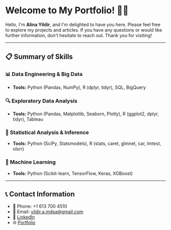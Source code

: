 # Welcome to My Portfolio! 👩‍💻

Hello, I'm **Alina Yildir**, and I'm delighted to have you here. Please feel free to explore my projects and articles. If you have any questions or would like further information, don't hesitate to reach out. Thank you for visiting!

---

## 📋 Summary of Skills

### 📊 Data Engineering & Big Data
- **Tools:** Python (Pandas, NumPy), R (dplyr, tidyr), SQL, BigQuery

### 🔍 Exploratory Data Analysis
- **Tools:** Python (Pandas, Matplotlib, Seaborn, Plotly), R (ggplot2, dplyr, tidyr), Tableau

### 📐 Statistical Analysis & Inference
- **Tools:** Python (SciPy, Statsmodels), R (stats, caret, glmnet, car, lmtest, olsrr)

### 🤖 Machine Learning
- **Tools:** Python (Scikit-learn, TensorFlow, Keras, XGBoost)

---

## 📞 Contact Information

- 📱 Phone: +1 613 700 4510  
- 📧 Email: yildir.a.mdsa@gmail.com  
- 🔗 [LinkedIn](https://www.linkedin.com/in/yildiramdsa/)  
- 🌐 [Portfolio](https://yildiramdsa.github.io)
